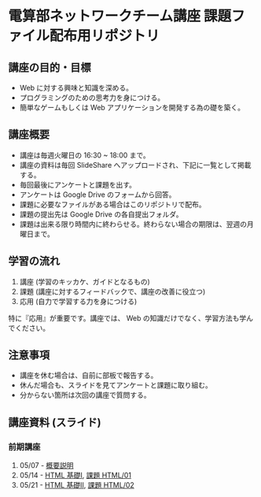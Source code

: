 電算部ネットワークチーム講座 課題ファイル配布用リポジトリ
=========================================

講座の目的・目標
---------------
* Web に対する興味と知識を深める。
* プログラミングのための思考力を身につける。
* 簡単なゲームもしくは Web アプリケーションを開発する為の礎を築く。

講座概要
---------------
* 講座は毎週火曜日の 16:30 ~ 18:00 まで。
* 講座の資料は毎回 SlideShare へアップロードされ、下記に一覧として掲載する。
* 毎回最後にアンケートと課題を出す。
* アンケートは Google Drive のフォームから回答。
* 課題に必要なファイルがある場合はこのリポジトリで配布。
* 課題の提出先は Google Drive の各自提出フォルダ。
* 課題は出来る限り時間内に終わらせる。終わらない場合の期限は、翌週の月曜日まで。

学習の流れ
---------------
1. 講座 (学習のキッカケ、ガイドとなるもの)
1. 課題 (講座に対するフィードバックで、講座の改善に役立つ)
1. 応用 (自力で学習する力を身につける)

特に『応用』が重要です。講座では、 Web の知識だけでなく、学習方法も学んでください。

注意事項
---------------
* 講座を休む場合は、自前に部板で報告する。
* 休んだ場合も、スライドを見てアンケートと課題に取り組む。
* 分からない箇所は次回の講座で質問する。

講座資料 (スライド)
---------------
### 前期講座
1. 05/07 - [概要説明](http://www.slideshare.net/ww24jp/01-20712134)
1. 05/14 - [HTML 基礎Ⅰ](http://www.slideshare.net/ww24jp/02-21152799),
           [課題 HTML/01](HTML/01)
1. 05/21 - [HTML 基礎Ⅱ](http://www.slideshare.net/ww24jp/03-21576722),
           [課題 HTML/02](HTML/02)

